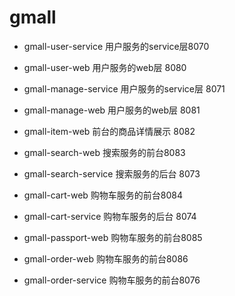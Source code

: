 # gmall

- gmall-user-service 用户服务的service层8070
- gmall-user-web 用户服务的web层 8080 
- gmall-manage-service 用户服务的service层 8071
- gmall-manage-web 用户服务的web层 8081 
- gmall-item-web 前台的商品详情展示 8082

- gmall-search-web  搜索服务的前台8083
- gmall-search-service 搜索服务的后台 8073

- gmall-cart-web  购物车服务的前台8084
- gmall-cart-service 购物车服务的后台 8074

- gmall-passport-web  购物车服务的前台8085


- gmall-order-web  购物车服务的前台8086
- gmall-order-service  购物车服务的前台8076
